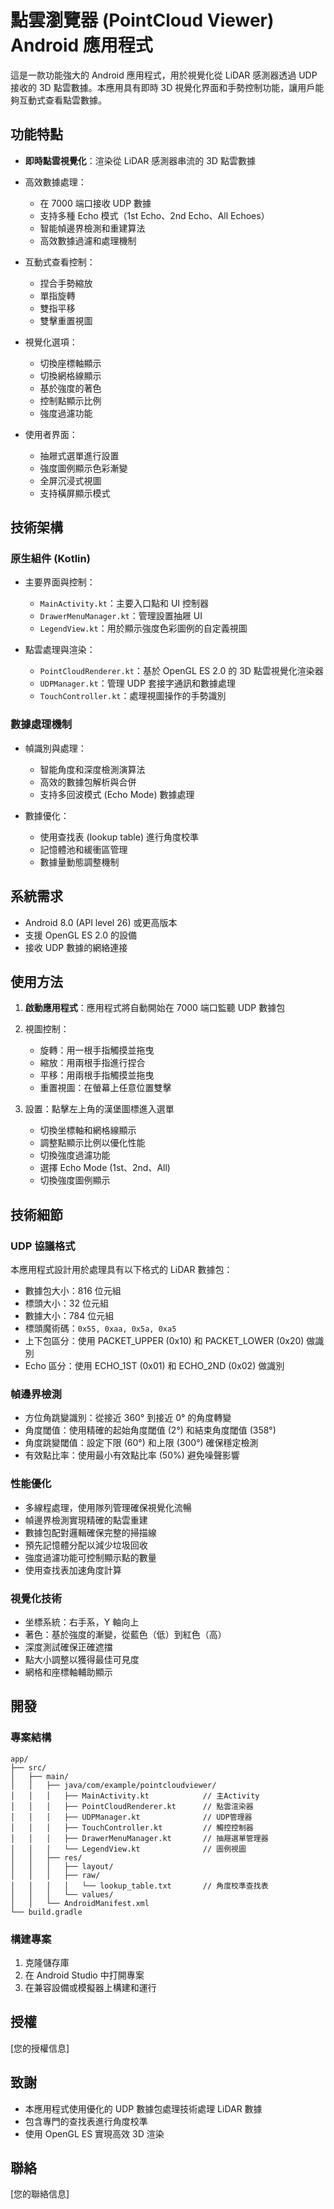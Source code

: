 # 點雲瀏覽器 (PointCloud Viewer) Android 應用程式

這是一款功能強大的 Android 應用程式，用於視覺化從 LiDAR 感測器透過 UDP 接收的 3D 點雲數據。本應用具有即時 3D 視覺化界面和手勢控制功能，讓用戶能夠互動式查看點雲數據。

## 功能特點

- **即時點雲視覺化**：渲染從 LiDAR 感測器串流的 3D 點雲數據

- 高效數據處理：

  - 在 7000 端口接收 UDP 數據
  - 支持多種 Echo 模式（1st Echo、2nd Echo、All Echoes）
  - 智能幀邊界檢測和重建算法
  - 高效數據過濾和處理機制

- 互動式查看控制：

  - 捏合手勢縮放
  - 單指旋轉
  - 雙指平移
  - 雙擊重置視圖

- 視覺化選項：

  - 切換座標軸顯示
  - 切換網格線顯示
  - 基於強度的著色
  - 控制點顯示比例
  - 強度過濾功能

- 使用者界面：

  - 抽屜式選單進行設置
  - 強度圖例顯示色彩漸變
  - 全屏沉浸式視圖
  - 支持橫屏顯示模式

## 技術架構

### 原生組件 (Kotlin)

- 主要界面與控制：

  - `MainActivity.kt`：主要入口點和 UI 控制器
  - `DrawerMenuManager.kt`：管理設置抽屜 UI
  - `LegendView.kt`：用於顯示強度色彩圖例的自定義視圖

- 點雲處理與渲染：

  - `PointCloudRenderer.kt`：基於 OpenGL ES 2.0 的 3D 點雲視覺化渲染器
  - `UDPManager.kt`：管理 UDP 套接字通訊和數據處理
  - `TouchController.kt`：處理視圖操作的手勢識別

### 數據處理機制

- 幀識別與處理：

  - 智能角度和深度檢測演算法
  - 高效的數據包解析與合併
  - 支持多回波模式 (Echo Mode) 數據處理

- 數據優化：

  - 使用查找表 (lookup table) 進行角度校準
  - 記憶體池和緩衝區管理
  - 數據量動態調整機制

## 系統需求

- Android 8.0 (API level 26) 或更高版本
- 支援 OpenGL ES 2.0 的設備
- 接收 UDP 數據的網絡連接

## 使用方法

1. **啟動應用程式**：應用程式將自動開始在 7000 端口監聽 UDP 數據包

2. 視圖控制：

   - 旋轉：用一根手指觸摸並拖曳
   - 縮放：用兩根手指進行捏合
   - 平移：用兩根手指觸摸並拖曳
   - 重置視圖：在螢幕上任意位置雙擊

3. 設置：點擊左上角的漢堡圖標進入選單

   - 切換坐標軸和網格線顯示
   - 調整點顯示比例以優化性能
   - 切換強度過濾功能
   - 選擇 Echo Mode (1st、2nd、All)
   - 切換強度圖例顯示

## 技術細節

### UDP 協議格式

本應用程式設計用於處理具有以下格式的 LiDAR 數據包：

- 數據包大小：816 位元組
- 標頭大小：32 位元組
- 數據大小：784 位元組
- 標頭魔術碼：`0x55, 0xaa, 0x5a, 0xa5`
- 上下包區分：使用 PACKET_UPPER (0x10) 和 PACKET_LOWER (0x20) 做識別
- Echo 區分：使用 ECHO_1ST (0x01) 和 ECHO_2ND (0x02) 做識別

### 幀邊界檢測

- 方位角跳變識別：從接近 360° 到接近 0° 的角度轉變
- 角度閾值：使用精確的起始角度閾值 (2°) 和結束角度閾值 (358°)
- 角度跳變閾值：設定下限 (60°) 和上限 (300°) 確保穩定檢測
- 有效點比率：使用最小有效點比率 (50%) 避免噪聲影響

### 性能優化

- 多線程處理，使用隊列管理確保視覺化流暢
- 幀邊界檢測實現精確的點雲重建
- 數據包配對邏輯確保完整的掃描線
- 預先記憶體分配以減少垃圾回收
- 強度過濾功能可控制顯示點的數量
- 使用查找表加速角度計算

### 視覺化技術

- 坐標系統：右手系，Y 軸向上
- 著色：基於強度的漸變，從藍色（低）到紅色（高）
- 深度測試確保正確遮擋
- 點大小調整以獲得最佳可見度
- 網格和座標軸輔助顯示

## 開發

### 專案結構

```
app/
├── src/
│   ├── main/
│   │   ├── java/com/example/pointcloudviewer/
│   │   │   ├── MainActivity.kt            // 主Activity
│   │   │   ├── PointCloudRenderer.kt      // 點雲渲染器
│   │   │   ├── UDPManager.kt              // UDP管理器
│   │   │   ├── TouchController.kt         // 觸控控制器
│   │   │   ├── DrawerMenuManager.kt       // 抽屜選單管理器
│   │   │   └── LegendView.kt              // 圖例視圖
│   │   ├── res/
│   │   │   ├── layout/
│   │   │   ├── raw/
│   │   │   │   └── lookup_table.txt       // 角度校準查找表
│   │   │   └── values/
│   │   └── AndroidManifest.xml
└── build.gradle
```

### 構建專案

1. 克隆儲存庫
2. 在 Android Studio 中打開專案
3. 在兼容設備或模擬器上構建和運行

## 授權

[您的授權信息]

## 致謝

- 本應用程式使用優化的 UDP 數據包處理技術處理 LiDAR 數據
- 包含專門的查找表進行角度校準
- 使用 OpenGL ES 實現高效 3D 渲染

## 聯絡

[您的聯絡信息]
